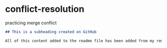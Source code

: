 # conflict-resolution
practicing merge conflict 

  ```md
  ## This is a subheading created on GitHub

  All of this content added to the readme file has been added from my remote GitHub repository.
  ```

